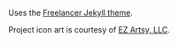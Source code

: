 Uses the [Freelancer Jekyll theme](https://jekyllthemes.io/theme/freelancer-theme).

Project icon art is courtesy of [EZ Artsy, LLC](https://ezartsy.com/).
